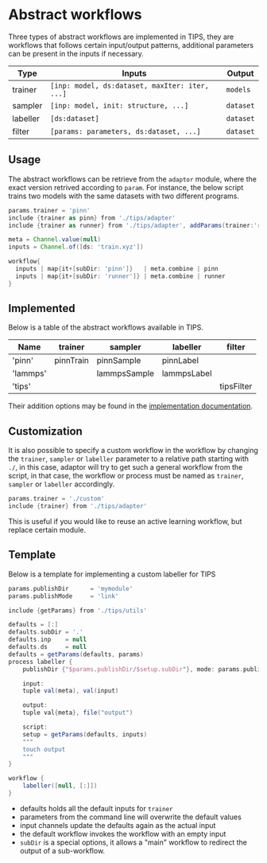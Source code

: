 # Abstract workflows

Three types of abstract workflows are implemented in TIPS, they are workflows
that follows certain input/output patterns, additional parameters can be present
in the inputs if necessary.

| Type     | Inputs                                         | Output    |
|----------|------------------------------------------------|-----------|
| trainer  | `[inp: model, ds:dataset, maxIter: iter, ...]` | `models`  |
| sampler  | `[inp: model, init: structure, ...]`           | `dataset` |
| labeller | `[ds:dataset]`                                 | `dataset` |
| filter   | `[params: parameters, ds:dataset, ...]`        | `dataset` |

## Usage

The abstract workflows can be retrieve from the `adaptor` module, where the
exact version retrived according to `param`. For instance, the below script
trains two models with the same datasets with two different programs.

```groovy
params.trainer = 'pinn'
include {trainer as pinn} from './tips/adapter'
include {trainer as runner} from './tips/adapter', addParams(trainer:'runner')

meta = Channel.value(null)
inputs = Channel.of([ds: 'train.xyz'])

workflow{
  inputs | map{it+[subDir: 'pinn']}   | meta.combine | pinn
  inputs | map{it+[subDir: 'runner']} | meta.combine | runner
}
```

## Implemented

Below is a table of the abstract workflows available in TIPS.

| Name     | trainer   | sampler      | labeller    | filter     |
|----------|-----------|--------------|-------------|------------|
| 'pinn'   | pinnTrain | pinnSample   | pinnLabel   |            |
| 'lammps' |           | lammpsSample | lammpsLabel |            |
| 'tips'   |           |              |             | tipsFilter |

Their addition options may be found in the [implementation
documentation](./implmentation.md).

## Customization
It is also possible to specify a custom workflow in the workflow by changing the
`trainer`, `sampler` or `labeller` parameter to a relative path starting with
`./`, in this case, adaptor will try to get such a general workflow from the
script, in that case, the workflow or process must be named as `trainer`,
`sampler` or `labeller` accordingly.

```groovy
params.trainer = './custom'
include {trainer} from './tips/adapter'
```

This is useful if you would like to reuse an active learning workflow, but
replace certain module.

## Template
Below is a template for implementing a custom labeller for TIPS

```groovy
params.publishDir      = 'mymodule'
params.publishMode     = 'link'

include {getParams} from './tips/utils'

defaults = [:]
defaults.subDir = '.'
defaults.inp    = null
defaults.ds     = null
defaults = getParams(defaults, params)
process labeller {
    publishDir {"$params.publishDir/$setup.subDir"}, mode: params.publishMode

    input:
    tuple val(meta), val(input)

    output:
    tuple val{meta}, file("output") 

    script:
    setup = getParams(defaults, inputs)
    """
    touch output
    """
}

workflow {
    labeller([null, [:]])
}
```

- defaults holds all the default inputs for `trainer`
- parameters from the command line will overwrite the default values
- input channels update the defaults again as the actual input
- the default workflow invokes the workflow with an empty input
- `subDir` is a special options, it allows a "main" workflow to redirect the
  output of a sub-workflow.
